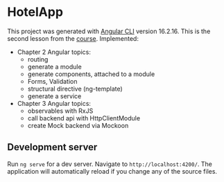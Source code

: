 # HotelApp

This project was generated with [Angular CLI](https://github.com/angular/angular-cli) version 16.2.16.
This is the second lesson from the [course](https://www.udemy.com/course/complete-angular-14-course-learn-frontend-development/).
Implemented:
- Chapter 2 Angular topics:
  - routing
  - generate a module
  - generate components, attached to a module
  - Forms, Validation
  - structural directive (ng-template)
  - generate a service
- Chapter 3 Angular topics:
  - observables with RxJS
  - call backend api with HttpClientModule
  - create Mock backend via Mockoon

## Development server

Run `ng serve` for a dev server. Navigate to `http://localhost:4200/`. The application will automatically reload if you change any of the source files.
